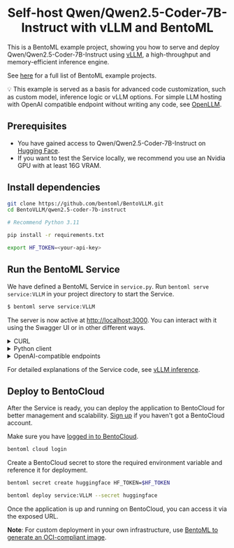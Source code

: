 <div align="center">
    <h1 align="center">Self-host Qwen/Qwen2.5-Coder-7B-Instruct with vLLM and BentoML</h1>
</div>

This is a BentoML example project, showing you how to serve and deploy Qwen/Qwen2.5-Coder-7B-Instruct using [vLLM](https://vllm.ai), a high-throughput and memory-efficient inference engine.

See [here](https://docs.bentoml.com/en/latest/examples/overview.html) for a full list of BentoML example projects.

💡 This example is served as a basis for advanced code customization, such as custom model, inference logic or vLLM options. For simple LLM hosting with OpenAI compatible endpoint without writing any code, see [OpenLLM](https://github.com/bentoml/OpenLLM).

## Prerequisites

- You have gained access to Qwen/Qwen2.5-Coder-7B-Instruct on [Hugging Face](https://huggingface.co/Qwen/Qwen2.5-Coder-7B-Instruct).
- If you want to test the Service locally, we recommend you use an Nvidia GPU with at least 16G VRAM.

## Install dependencies

```bash
git clone https://github.com/bentoml/BentoVLLM.git
cd BentoVLLM/qwen2.5-coder-7b-instruct

# Recommend Python 3.11

pip install -r requirements.txt

export HF_TOKEN=<your-api-key>
```

## Run the BentoML Service

We have defined a BentoML Service in `service.py`. Run `bentoml serve service:VLLM` in your project directory to start the Service.

```python
$ bentoml serve service:VLLM
```

The server is now active at [http://localhost:3000](http://localhost:3000/). You can interact with it using the Swagger UI or in other different ways.

<details>

<summary>CURL</summary>

```bash
curl -X 'POST' \
  'http://localhost:3000/generate' \
  -H 'accept: text/event-stream' \
  -H 'Content-Type: application/json' \
  -d '{
  "prompt": "Explain superconductors like I'\''m five years old",
  "tokens": null
}'
```

</details>

<details>

<summary>Python client</summary>

```python
import bentoml

with bentoml.SyncHTTPClient("http://localhost:3000") as client:
    response_generator = client.generate(
        prompt="Explain superconductors like I'm five years old",
        tokens=None
    )
    for response in response_generator:
        print(response)
```

</details>

<details>

<summary>OpenAI-compatible endpoints</summary>

```python
from openai import OpenAI

client = OpenAI(base_url='http://localhost:3000/v1', api_key='na')

# Use the following func to get the available models
client.models.list()

chat_completion = client.chat.completions.create(
    model="Qwen/Qwen2.5-Coder-7B-Instruct",
    messages=[
        {
            "role": "user",
            "content": "Explain superconductors like I'm five years old"
        }
    ],
    stream=True,
)
for chunk in chat_completion:
    # Extract and print the content of the model's reply
    print(chunk.choices[0].delta.content or "", end="")
```

These OpenAI-compatible endpoints also support [vLLM extra parameters](https://docs.vllm.ai/en/latest/serving/openai_compatible_server.html#extra-parameters). For example, you can force the chat completion output a JSON object by using the `guided_json` parameters:

```python
from openai import OpenAI

client = OpenAI(base_url='http://localhost:3000/v1', api_key='na')

# Use the following func to get the available models
client.models.list()

json_schema = {
    "type": "object",
    "properties": {
        "city": {"type": "string"}
    }
}

chat_completion = client.chat.completions.create(
    model="Qwen/Qwen2.5-Coder-7B-Instruct",
    messages=[
        {
            "role": "user",
            "content": "What is the capital of France?"
        }
    ],
    extra_body=dict(guided_json=json_schema),
)
print(chat_completion.choices[0].message.content)  # will return something like: {"city": "Paris"}
```

All supported extra parameters are listed in [vLLM documentation](https://docs.vllm.ai/en/latest/serving/openai_compatible_server.html#extra-parameters).

**Note**: If your Service is deployed with [protected endpoints on BentoCloud](https://docs.bentoml.com/en/latest/bentocloud/how-tos/manage-access-token.html#access-protected-deployments), you need to set the environment variable `OPENAI_API_KEY` to your BentoCloud API key first.

```bash
export OPENAI_API_KEY={YOUR_BENTOCLOUD_API_TOKEN}
```

You can then use the following line to replace the client in the above code snippet. Refer to [Obtain the endpoint URL](https://docs.bentoml.com/en/latest/bentocloud/how-tos/call-deployment-endpoints.html#obtain-the-endpoint-url) to retrieve the endpoint URL.

```python
client = OpenAI(base_url='your_bentocloud_deployment_endpoint_url/v1')
```

</details>

For detailed explanations of the Service code, see [vLLM inference](https://docs.bentoml.org/en/latest/use-cases/large-language-models/vllm.html).

## Deploy to BentoCloud

After the Service is ready, you can deploy the application to BentoCloud for better management and scalability. [Sign up](https://www.bentoml.com/) if you haven't got a BentoCloud account.

Make sure you have [logged in to BentoCloud](https://docs.bentoml.com/en/latest/bentocloud/how-tos/manage-access-token.html).

```bash
bentoml cloud login
```

Create a BentoCloud secret to store the required environment variable and reference it for deployment.

```bash
bentoml secret create huggingface HF_TOKEN=$HF_TOKEN

bentoml deploy service:VLLM --secret huggingface
```

Once the application is up and running on BentoCloud, you can access it via the exposed URL.

**Note**: For custom deployment in your own infrastructure, use [BentoML to generate an OCI-compliant image](https://docs.bentoml.com/en/latest/guides/containerization.html).
